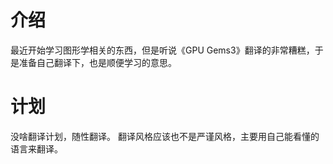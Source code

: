 # 介绍
最近开始学习图形学相关的东西，但是听说《GPU Gems3》翻译的非常糟糕，于是准备自己翻译下，也是顺便学习的意思。

# 计划
没啥翻译计划，随性翻译。
翻译风格应该也不是严谨风格，主要用自己能看懂的语言来翻译。
